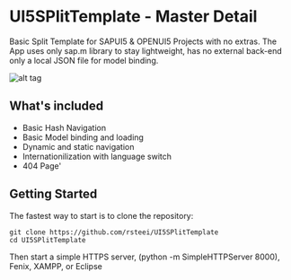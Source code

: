 # UI5SPlitTemplate - Master Detail

Basic Split Template for SAPUI5 & OPENUI5 Projects with no extras. The App uses only sap.m library to stay lightweight, has no external back-end only a local JSON file for model binding. 

![alt tag](https://raw.github.com/rsteei/UI5SPlitTemplate/master/screenshot.png)


## What's included

 - Basic Hash Navigation 
 - Basic Model binding and loading 
 - Dynamic and static navigation 
 - Internationilization with language switch 
 - 404 Page'


## Getting Started

The fastest way to start is to clone the repository:

```
git clone https://github.com/rsteei/UI5SPlitTemplate
cd UI5SPlitTemplate
```

Then start a simple HTTPS server, (python -m SimpleHTTPServer 8000), Fenix, XAMPP, or Eclipse